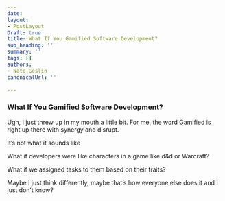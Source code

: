 ```yaml
---
date: 
layout:
- PostLayout
Draft: true
title: What If You Gamified Software Development?
sub_heading: ''
summary: ''
tags: []
authors:
- Nate Geslin
canonicalUrl: ''

---
```

### What If You Gamified Software Development?

Ugh, I just threw up in my mouth a little bit. For me, the word Gamified is right up there with synergy and disrupt.

It’s not what it sounds like

What if developers were like characters in a game like d&d or Warcraft?

What if we assigned tasks to them based on their traits?

Maybe I just think differently, maybe that’s how everyone else does it and I just don’t know?